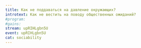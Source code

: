 ```yaml
---
title: Как не поддаваться на давление окружающих?
introtext: Как не вестить на поводу общественных ожиданий?
#program:
#gains:
stream: upRIHLgbn5U
event: upRIHLgbn5U
cat: sociability
---
```

